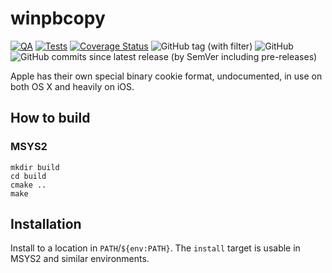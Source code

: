 # winpbcopy

[![QA](https://github.com/Tatsh/winpbcopy/actions/workflows/qa.yml/badge.svg)](https://github.com/Tatsh/winpbcopy/actions/workflows/qa.yml)
[![Tests](https://github.com/Tatsh/winpbcopy/actions/workflows/tests.yml/badge.svg)](https://github.com/Tatsh/winpbcopy/actions/workflows/tests.yml)
[![Coverage Status](https://coveralls.io/repos/github/Tatsh/winpbcopy/badge.svg?branch=master)](https://coveralls.io/github/Tatsh/winpbcopy?branch=master)
![GitHub tag (with filter)](https://img.shields.io/github/v/tag/Tatsh/winpbcopy)
![GitHub](https://img.shields.io/github/license/Tatsh/winpbcopy)
![GitHub commits since latest release (by SemVer including pre-releases)](https://img.shields.io/github/commits-since/Tatsh/winpbcopy/v0.0.1/master)

Apple has their own special binary cookie format, undocumented, in use on both OS X and heavily on iOS.

## How to build

### MSYS2

```shell
mkdir build
cd build
cmake ..
make
```

## Installation

Install to a location in `PATH`/`${env:PATH}`. The `install` target is usable in MSYS2 and similar
environments.
